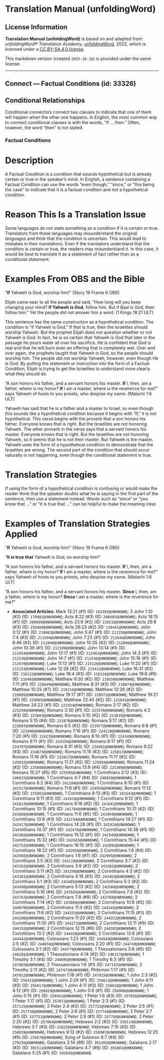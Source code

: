 # Translation Manual (unfoldingWord)

## License Information

**Translation Manual (unfoldingWord)** is based on and adapted from: _unfoldingWord® Translation Academy_, [unfoldingWord](https://unfoldingword.org/utw), 2022, which is licensed under a [CC BY-SA 4.0 license](https://creativecommons.org/licenses/by-sa/4.0/legalcode.en).

This markdown version (created `2025-10-16`) is provided under the same license.



--------------------------------

## Connect — Factual Conditions (id: 33326)

Conditional Relationships
-------------------------

Conditional connectors connect two clauses to indicate that one of them will happen when the other one happens. In English, the most common way to connect conditional clauses is with the words, “if … then.” Often, however, the word “then” is not stated.

### Factual Conditions

Description
===========

A Factual Condition is a condition that sounds hypothetical but is already certain or true in the speaker’s mind. In English, a sentence containing a Factual Condition can use the words “even though,” “since,” or “this being the case” to indicate that it is a factual condition and not a hypothetical condition.

Reason This Is a Translation Issue
==================================

Some languages do not state something as a condition if it is certain or true. Translators from these languages may misunderstand the original languages and think that the condition is uncertain. This would lead to mistakes in their translations. Even if the translators understand that the condition is certain or true, the readers may misunderstand it. In this case, it would be best to translate it as a statement of fact rather than as a conditional statement.

Examples From OBS and the Bible
===============================

“**If** Yahweh is God, worship him!” (Story 19 Frame 6 OBS)

Elijah came near to all the people and said, “How long will you keep changing your mind? **If Yahweh is God**, follow him. But if Baal is God, then follow him.” Yet the people did not answer him a word. (1 Kings 18:21 ULT)

This sentence has the same construction as a hypothetical condition. The condition is “if Yahweh is God.” If that is true, then the Israelites should worship Yahweh. But the prophet Elijah does not question whether or not Yahweh is God. In fact, he is so certain that Yahweh is God that later in the passage he pours water all over his sacrifice. He is confident that God is real and that he will burn even an offering that is completely wet. Over and over again, the prophets taught that Yahweh is God, so the people should worship him. The people did not worship Yahweh, however, even though He is God. By putting the statement or instruction into the form of a Factual Condition, Elijah is trying to get the Israelites to understand more clearly what they should do.

“A son honors his father, and a servant honors his master. **If** I, then, am a father, where is my honor? **If** I am a master, where is the reverence for me?” says Yahweh of hosts to you priests, who despise my name. (Malachi 1:6 ULT)

Yahweh has said that he is a father and a master to Israel, so even though this sounds like a hypothetical condition because it begins with “if,” it is not hypothetical. This verse begins with the proverb that a son honors his father. Everyone knows that is right. But the Israelites are not honoring Yahweh. The other proverb in the verse says that a servant honors his master. Everyone knows that is right. But the Israelites are not honoring Yahweh, so it seems that he is not their master. But Yahweh is the master. Yahweh uses the form of a hypothetical condition to demonstrate that the Israelites are wrong. The second part of the condition that should occur naturally is not happening, even though the conditional statement is true.

Translation Strategies
======================

If using the form of a hypothetical condition is confusing or would make the reader think that the speaker doubts what he is saying in the first part of the sentence, then use a statement instead. Words such as “since” or “you know that …” or “it is true that …” can be helpful to make the meaning clear.

Examples of Translation Strategies Applied
==========================================

“**If** Yahweh is God, worship him!” (Story 19 Frame 6 OBS)

“**It is true that** Yahweh is God, so worship him!”

“A son honors his father, and a servant honors his master. **If** I, then, am a father, where is my honor? **If** I am a master, where is the reverence for me?” says Yahweh of hosts to you priests, who despise my name. (Malachi 1:6 ULT)

“A son honors his father, and a servant honors his master. **Since** I, then, am a father, where is my honor? **Since** I am a master, where is the reverence for me?”

* **Associated Articles:** Mark 13:21 (#1) (ID: `143393@UNKNOWN`); 3 John 1:10 (#2) (ID: `179482@UNKNOWN`); Acts 8:22 (#3) (ID: `208405@UNKNOWN`); Acts 18:15 (#1) (ID: `209669@UNKNOWN`); Acts 23:9 (#2) (ID: `210218@UNKNOWN`); Acts 26:8 (#3) (ID: `210404@UNKNOWN`); Acts 26:23 (#2) (ID: `210441@UNKNOWN`); John 3:12 (#1) (ID: `210963@UNKNOWN`); John 5:47 (#1) (ID: `211350@UNKNOWN`); John 7:4 (#3) (ID: `211594@UNKNOWN`); John 7:23 (#1) (ID: `211644@UNKNOWN`); John 8:46 (#2) (ID: `211840@UNKNOWN`); John 10:35 (#2) (ID: `212096@UNKNOWN`); John 10:38 (#1) (ID: `212109@UNKNOWN`); John 13:14 (#1) (ID: `212454@UNKNOWN`); John 13:17 (#1) (ID: `212461@UNKNOWN`); John 14:3 (#1) (ID: `212526@UNKNOWN`); John 14:7 (#1) (ID: `212536@UNKNOWN`); John 15:18 (#1) (ID: `212670@UNKNOWN`); Luke 11:13 (#1) (ID: `215126@UNKNOWN`); Luke 11:20 (#1) (ID: `215153@UNKNOWN`); Luke 12:28 (#2) (ID: `215412@UNKNOWN`); Luke 16:31 (#2) (ID: `216123@UNKNOWN`); Luke 18:4 (#3) (ID: `216316@UNKNOWN`); Luke 19:8 (#5) (ID: `216483@UNKNOWN`); Matthew 6:30 (#2) (ID: `218550@UNKNOWN`); Matthew 7:11 (#1) (ID: `218649@UNKNOWN`); Matthew 8:31 (#3) (ID: `218874@UNKNOWN`); Matthew 10:25 (#7) (ID: `219214@UNKNOWN`); Matthew 12:28 (#2) (ID: `219605@UNKNOWN`); Matthew 19:17 (#7) (ID: `220972@UNKNOWN`); Matthew 19:21 (#1) (ID: `220985@UNKNOWN`); Matthew 22:45 (#2) (ID: `221642@UNKNOWN`); Matthew 24:23 (#1) (ID: `221934@UNKNOWN`); Romans 2:17 (#2) (ID: `223294@UNKNOWN`); Romans 3:30 (#1) (ID: `223578@UNKNOWN`); Romans 4:2 (#3) (ID: `223603@UNKNOWN`); Romans 5:10 (#2) (ID: `223835@UNKNOWN`); Romans 5:15 (#4) (ID: `223878@UNKNOWN`); Romans 5:17 (#2) (ID: `223897@UNKNOWN`); Romans 6:5 (#2) (ID: `223977@UNKNOWN`); Romans 6:8 (#1) (ID: `223996@UNKNOWN`); Romans 7:16 (#1) (ID: `224220@UNKNOWN`); Romans 7:20 (#1) (ID: `224239@UNKNOWN`); Romans 8:10 (#1) (ID: `224349@UNKNOWN`); Romans 8:11 (#1) (ID: `224356@UNKNOWN`); Romans 8:17 (#1) (ID: `224397@UNKNOWN`); Romans 8:31 (#3) (ID: `224481@UNKNOWN`); Romans 9:22 (#3) (ID: `224673@UNKNOWN`); Romans 11:15 (#2) (ID: `225017@UNKNOWN`); Romans 11:16 (#1) (ID: `225027@UNKNOWN`); Romans 11:17 (#2) (ID: `225032@UNKNOWN`); Romans 11:21 (#2) (ID: `225058@UNKNOWN`); Romans 11:24 (#2) (ID: `225080@UNKNOWN`); Romans 13:9 (#4) (ID: `225300@UNKNOWN`); Romans 15:27 (#5) (ID: `225595@UNKNOWN`); 1 Corinthians 3:12 (#3) (ID: `240815@UNKNOWN`); 1 Corinthians 4:7 (#4) (ID: `240920@UNKNOWN`); 1 Corinthians 6:2 (#4) (ID: `241104@UNKNOWN`); 1 Corinthians 8:10 (#1) (ID: `241517@UNKNOWN`); Romans 11:6 (#1) (ID: `224959@UNKNOWN`); Romans 11:12 (#2) (ID: `225001@UNKNOWN`); 1 Corinthians 8:13 (#3) (ID: `241543@UNKNOWN`); 1 Corinthians 9:11 (#3) (ID: `241610@UNKNOWN`); 1 Corinthians 9:12 (#1) (ID: `241613@UNKNOWN`); 1 Corinthians 9:16 (#2) (ID: `241641@UNKNOWN`); 1 Corinthians 10:15 (#1) (ID: `241784@UNKNOWN`); 1 Corinthians 10:31 (#2) (ID: `241868@UNKNOWN`); 1 Corinthians 11:6 (#5) (ID: `241904@UNKNOWN`); 1 Corinthians 13:8 (#3) (ID: `242234@UNKNOWN`); 1 Corinthians 14:27 (#1) (ID: `242417@UNKNOWN`); 1 Corinthians 14:28 (#1) (ID: `242424@UNKNOWN`); 1 Corinthians 14:37 (#1) (ID: `242476@UNKNOWN`); 1 Corinthians 14:38 (#1) (ID: `242482@UNKNOWN`); 1 Corinthians 15:12 (#1) (ID: `242549@UNKNOWN`); 1 Corinthians 15:32 (#6) (ID: `242683@UNKNOWN`); 1 Corinthians 15:44 (#5) (ID: `242752@UNKNOWN`); 1 Corinthians 16:10 (#1) (ID: `242892@UNKNOWN`); 1 Corinthians 16:22 (#1) (ID: `242958@UNKNOWN`); 2 Corinthians 1:6 (#4) (ID: `242992@UNKNOWN`); 2 Corinthians 1:6 (#7) (ID: `242995@UNKNOWN`); 2 Corinthians 2:5 (#2) (ID: `243119@UNKNOWN`); 2 Corinthians 3:7 (#2) (ID: `243262@UNKNOWN`); 2 Corinthians 3:9 (#2) (ID: `243282@UNKNOWN`); 2 Corinthians 3:11 (#2) (ID: `243298@UNKNOWN`); 2 Corinthians 4:3 (#2) (ID: `243381@UNKNOWN`); 2 Corinthians 4:16 (#3) (ID: `243463@UNKNOWN`); 2 Corinthians 5:1 (#3) (ID: `243485@UNKNOWN`); 2 Corinthians 5:3 (#2) (ID: `243498@UNKNOWN`); 2 Corinthians 5:13 (#2) (ID: `243560@UNKNOWN`); 2 Corinthians 5:16 (#4) (ID: `243585@UNKNOWN`); 2 Corinthians 7:8 (#2) (ID: `243762@UNKNOWN`); 2 Corinthians 7:8 (#8) (ID: `243768@UNKNOWN`); 2 Corinthians 7:14 (#2) (ID: `243806@UNKNOWN`); 2 Corinthians 10:8 (#2) (ID: `244079@UNKNOWN`); 2 Corinthians 11:4 (#2) (ID: `244145@UNKNOWN`); 2 Corinthians 11:6 (#2) (ID: `244153@UNKNOWN`); 2 Corinthians 11:15 (#3) (ID: `244200@UNKNOWN`); 2 Corinthians 11:20 (#2) (ID: `244222@UNKNOWN`); 2 Corinthians 11:30 (#1) (ID: `244272@UNKNOWN`); 2 Corinthians 12:11 (#9) (ID: `244352@UNKNOWN`); 2 Corinthians 12:15 (#6) (ID: `244383@UNKNOWN`); 2 Corinthians 13:2 (#2) (ID: `244426@UNKNOWN`); 2 Corinthians 13:6 (#1) (ID: `244442@UNKNOWN`); Colossians 1:23 (#1) (ID: `244584@UNKNOWN`); Colossians 2:5 (#2) (ID: `244656@UNKNOWN`); Colossians 2:20 (#1) (ID: `244749@UNKNOWN`); Colossians 3:1 (#2) (ID: `244779@UNKNOWN`); 1 Thessalonians 3:8 (#5) (ID: `246201@UNKNOWN`); 1 Thessalonians 4:14 (#2) (ID: `246317@UNKNOWN`); 1 Timothy 3:1 (#4) (ID: `246695@UNKNOWN`); 1 Timothy 6:3 (#1) (ID: `247003@UNKNOWN`); 2 Thessalonians 1:6 (#1) (ID: `247147@UNKNOWN`); 2 Timothy 2:11 (#2) (ID: `247473@UNKNOWN`); Philemon 1:17 (#1) (ID: `247812@UNKNOWN`); Philemon 1:18 (#1) (ID: `247815@UNKNOWN`); 1 John 2:3 (#2) (ID: `256431@UNKNOWN`); 1 John 2:29 (#1) (ID: `256613@UNKNOWN`); 1 John 4:11 (#2) (ID: `256817@UNKNOWN`); 1 John 4:11 (#3) (ID: `256818@UNKNOWN`); 1 John 4:12 (#1) (ID: `256819@UNKNOWN`); 1 John 5:9 (#1) (ID: `256908@UNKNOWN`); 1 John 5:15 (#1) (ID: `256941@UNKNOWN`); 1 Peter 1:6 (#3) (ID: `257026@UNKNOWN`); 1 Peter 1:17 (#1) (ID: `257072@UNKNOWN`); 1 Peter 2:3 (#1) (ID: `257125@UNKNOWN`); 2 Peter 2:4 (#2) (ID: `257722@UNKNOWN`); 2 Peter 2:5 (#1) (ID: `257734@UNKNOWN`); 2 Peter 2:6 (#1) (ID: `257744@UNKNOWN`); 2 Peter 2:7 (#1) (ID: `257751@UNKNOWN`); 2 Peter 2:9 (#1) (ID: `257768@UNKNOWN`); 2 Peter 2:20 (#2) (ID: `257864@UNKNOWN`); Hebrews 2:2 (#2) (ID: `258114@UNKNOWN`); Hebrews 3:7 (#3) (ID: `258256@UNKNOWN`); Hebrews 7:15 (#3) (ID: `258659@UNKNOWN`); Hebrews 9:13 (#2) (ID: `258907@UNKNOWN`); Hebrews 12:25 (#5) (ID: `259578@UNKNOWN`); Song of Solomon 8:7 (#4) (ID: `279256@UNKNOWN`); Galatians 2:14 (#6) (ID: `391492@UNKNOWN`); Galatians 2:17 (#2) (ID: `391511@UNKNOWN`); Galatians 4:7 (#6) (ID: `391801@UNKNOWN`); Galatians 5:25 (#1) (ID: `392045@UNKNOWN`)

